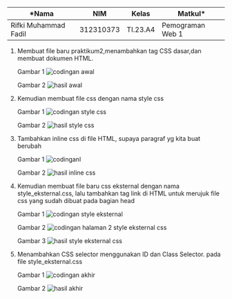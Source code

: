 |*Nama|NIM|Kelas|Matkul*|
|----|---|-----|------|
|Rifki Muhammad Fadil|312310373|TI.23.A4|Pemograman Web 1|

 1. Membuat file baru praktikum2,menambahkan tag CSS dasar,dan membuat dokumen HTML.

    Gambar 1
    ![codingan awal](https://github.com/user-attachments/assets/87c49bb1-8d6e-4ca7-900c-d4bef4c616e5)

    Gambar 2
    ![hasil awal](https://github.com/user-attachments/assets/58e9b7ea-e053-4dde-825b-62aa5bb3311b)


   2. Kemudian membuat file css dengan nama style css

      Gambar 1
      ![codingan style css](https://github.com/user-attachments/assets/ded9ab4a-55a4-431b-bacb-3f718444b0c2)

      Gambar 2
      ![hasil style css](https://github.com/user-attachments/assets/b53430cc-9571-44b4-ad64-3a4e3f741226)

  3. Tambahkan inline css di file HTML, supaya paragraf yg kita buat berubah

      Gambar 1
      ![codinganl](https://github.com/user-attachments/assets/98e2180c-25d8-4b17-9f7f-5a3aa593a762)

      Gambar 2
      ![hasil inline css](https://github.com/user-attachments/assets/adf3f81f-fc6a-49f8-9ffc-d384c7330be4)

   4. Kemudian membuat file baru css eksternal dengan nama style_eksternal.css, lalu tambahkan tag link di HTML untuk merujuk file css yang sudah dibuat pada bagian head

      Gambar 1
      ![codingan style eksternal](https://github.com/user-attachments/assets/92d05cd2-eb74-4d16-a0eb-b7d1f29a6f4e)

      Gambar 2
      ![codingan halaman 2 style eksternal css](https://github.com/user-attachments/assets/d6fe1476-5c81-41bf-ae81-09ffe38ee1a0)

      Gambar 3
      ![hasil style eksternal css](https://github.com/user-attachments/assets/a2e7c805-a6b7-4c1d-bdee-fce9fa239a18)

   5. Menambahkan CSS selector menggunakan ID dan Class Selector. pada file style_eksternal.css

      Gambar 1
       ![codingan akhir](https://github.com/user-attachments/assets/4a5bf300-7a7d-4b4b-883e-f8fc0f356218)

      Gambar 2
      ![hasil akhir](https://github.com/user-attachments/assets/c7e32bc9-6532-42f8-b720-f16743961610)

